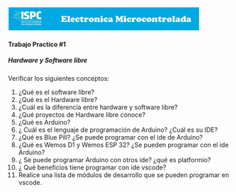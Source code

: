 [![Instituto](../assets/BannerElect.png)](../assets/BannerElect.png)

#### Trabajo Practico #1

##### Hardware y Software libre

Verificar los siguientes conceptos:
1. ¿Qué es el software libre?
2. ¿Qué es el Hardware libre?
3. ¿Cuál es la diferencia entre hardware y software libre?
4. ¿Qué proyectos de Hardware libre conoce?
5. ¿Qué es Arduino?
6. ¿ Cuál es el lenguaje de programación de Arduino? ¿Cuál es su IDE?
7. ¿Qué es Blue Pill? ¿Se puede programar con el ide de Arduino?
8. ¿Qué es Wemos D1 y Wemos ESP 32? ¿Se pueden programar con el ide Arduino?
9. ¿ Se puede programar Arduino con otros ide? ¿qué es platformio?
10. ¿ Qué beneficios tiene programar con ide vscode?
11. Realice una lista de módulos de desarrollo que se pueden programar en vscode.